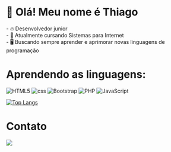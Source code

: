 <h1>👋 Olá! Meu nome é Thiago</h1>
- 🔥  Desenvolvedor junior<br>
- 📖 Atualmente cursando Sistemas para Internet<br>
- 🖥 Buscando sempre aprender e aprimorar novas linguagens de programação<br>

<h1>Aprendendo as linguagens:</h1>
<div>
<img  alt="HTML5" align="center "src="https://img.shields.io/badge/HTML5-E34F26?style=for-the-badge&logo=html5&logoColor=white">
<img  alt="css" align="center "src="https://img.shields.io/badge/CSS3-1572B6?style=for-the-badge&logo=css3&logoColor=white">
<img  alt="Bootstrap" align="center "src="https://img.shields.io/badge/Bootstrap-563D7C?style=for-the-badge&logo=bootstrap&logoColor=white">
<img  alt="PHP" align="center "src="https://img.shields.io/badge/PHP-777BB4?style=for-the-badge&logo=php&logoColor=white">
<img  alt="JavaScript" align="center "src="https://img.shields.io/badge/JavaScript-323330?style=for-the-badge&logo=javascript&logoColor=F7DF1E">
</div>

[![Top Langs](https://github-readme-stats.vercel.app/api/top-langs/?username=thiago-cs2002&show_icons=true&theme=radical)](https://github.com/thiago-cs2002/github-readme-stats)

<h1>Contato</h1>
<a target="blank" href="https://www.linkedin.com/in/thiago-carvalho-a68360247/"><img src="https://img.shields.io/badge/LinkedIn-0077B5?style=for-the-badge&logo=linkedin&logoColor=white"></a>
<!-- <a target="blank" href="#"><img src="https://img.shields.io/badge/Gmail-D14836?style=for-the-badge&logo=gmail&logoColor=white"></a>-->



